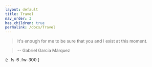 ```yaml
---
layout: default
title: Travel
nav_order: 3
has_children: true
permalink: /docs/Travel
---
```



> It's enough for me to be sure that you and I exist at this moment.

> -- Gabriel García Márquez

{: .fs-6 .fw-300 }

